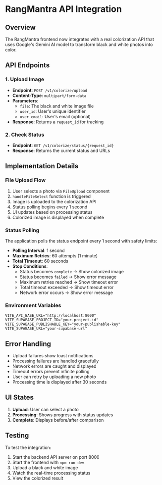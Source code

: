 # RangMantra API Integration

## Overview
The RangMantra frontend now integrates with a real colorization API that uses Google's Gemini AI model to transform black and white photos into color.

## API Endpoints

### 1. Upload Image
- **Endpoint**: `POST /v1/colorize/upload`
- **Content-Type**: `multipart/form-data`
- **Parameters**:
  - `file`: The black and white image file
  - `user_id`: User's unique identifier
  - `user_email`: User's email (optional)
- **Response**: Returns a `request_id` for tracking

### 2. Check Status
- **Endpoint**: `GET /v1/colorize/status/{request_id}`
- **Response**: Returns the current status and URLs

## Implementation Details

### File Upload Flow
1. User selects a photo via `FileUpload` component
2. `handleFileSelect` function is triggered
3. Image is uploaded to the colorization API
4. Status polling begins every 1 second
5. UI updates based on processing status
6. Colorized image is displayed when complete

### Status Polling
The application polls the status endpoint every 1 second with safety limits:
- **Polling Interval**: 1 second
- **Maximum Retries**: 60 attempts (1 minute)
- **Total Timeout**: 60 seconds
- **Stop Conditions**:
  - Status becomes `complete` → Show colorized image
  - Status becomes `failed` → Show error message
  - Maximum retries reached → Show timeout error
  - Total timeout exceeded → Show timeout error
  - Network error occurs → Show error message

### Environment Variables
```env
VITE_API_BASE_URL="http://localhost:8000"
VITE_SUPABASE_PROJECT_ID="your-project-id"
VITE_SUPABASE_PUBLISHABLE_KEY="your-publishable-key"
VITE_SUPABASE_URL="your-supabase-url"
```

## Error Handling
- Upload failures show toast notifications
- Processing failures are handled gracefully
- Network errors are caught and displayed
- Timeout errors prevent infinite polling
- User can retry by uploading a new photo
- Processing time is displayed after 30 seconds

## UI States
1. **Upload**: User can select a photo
2. **Processing**: Shows progress with status updates
3. **Complete**: Displays before/after comparison

## Testing
To test the integration:
1. Start the backend API server on port 8000
2. Start the frontend with `npm run dev`
3. Upload a black and white image
4. Watch the real-time processing status
5. View the colorized result
